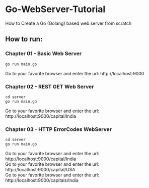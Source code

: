 # Go-WebServer-Tutorial
How to Create a Go (Golang) based web server from scratch

## How to run:

### Chapter 01 - Basic Web Server
```
go run main.go  
```
Go to your favorite browser and enter the url: http://localhost:9000

### Chapter 02 - REST GET Web Server
```
cd server  
go run main.go  
```
Go to your favorite browser and enter the url: http://localhost:9000/capital/India

### Chapter 03 - HTTP ErrorCodes WebServer
```
cd server  
go run main.go  
```
Go to your favorite browser and enter the url: http://localhost:9000/capital/India  
Go to your favorite browser and enter the url: http://localhost:9000/capital/USA  
Go to your favorite browser and enter the url: http://localhost:9000/capitals/India  

